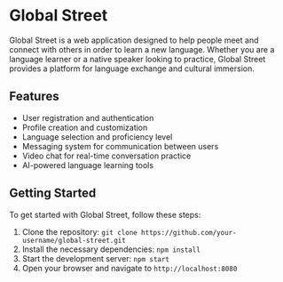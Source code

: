 # Global Street

Global Street is a web application designed to help people meet and connect with others in order to learn a new language. Whether you are a language learner or a native speaker looking to practice, Global Street provides a platform for language exchange and cultural immersion.

## Features

- User registration and authentication
- Profile creation and customization
- Language selection and proficiency level
- Messaging system for communication between users
- Video chat for real-time conversation practice
- AI-powered language learning tools

## Getting Started

To get started with Global Street, follow these steps:

1. Clone the repository: `git clone https://github.com/your-username/global-street.git`
2. Install the necessary dependencies: `npm install`
3. Start the development server: `npm start`
4. Open your browser and navigate to `http://localhost:8080`
